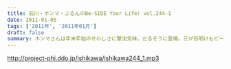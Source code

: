 ```yaml
---
title: 石川・ホンマ・ぶるんのBe-SIDE Your Life! vol.244-1
date: 2011-01-05
tags: ['2011年', '2011年01月']
draft: false
summary: ホンマさんは年末年始のせわしさに撃沈気味。だるそうに登場。三が日明けもビーサイ勢揃い。といいつつ、石川サンと生江はライブを見に行った帰りに食事をする・・・元日の渋谷は閑散としており「牛角」に行ったのでした。NAMAE
---
```


http://project-phi.ddo.jp/ishikawa/ishikawa244_1.mp3
